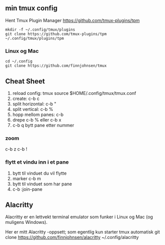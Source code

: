 ## min tmux config

Hent Tmux Plugin Manager https://github.com/tmux-plugins/tpm

    mkdir -f ~/.config/tmux/plugins
    git clone https://github.com/tmux-plugins/tpm ~/.config/tmux/plugins/tpm

### Linux og Mac

    cd ~/.config
    git clone https://github.com/finnjohnsen/tmux


## Cheat Sheet

1. reload config: tmux source $HOME/.config/tmux/tmux.conf
1. create: c-b c
1. split horizontal: c-b "
1. split vertical: c-b %
1. hopp mellom panes: c-b <piltaster>
1. drepe c-b % eller c-b x
1. c-b q bytt pane etter nummer

### zoom
c-b z
c-b !

### flytt et vindu inn i et pane
1. bytt til vinduet du vil flytte
2. marker c-b m
1. bytt til vinduet som har pane
1. c-b :join-pane

## Alacritty
Alacritty er en lettvekt terminal emulator som funker i Linux og Mac (og muligens Windows).

Her er mitt Alacritty -oppsett; som egentlig kun starter tmux automatisk
git clone https://github.com/finnjohnsen/alacritty ~/.config/alacritty
